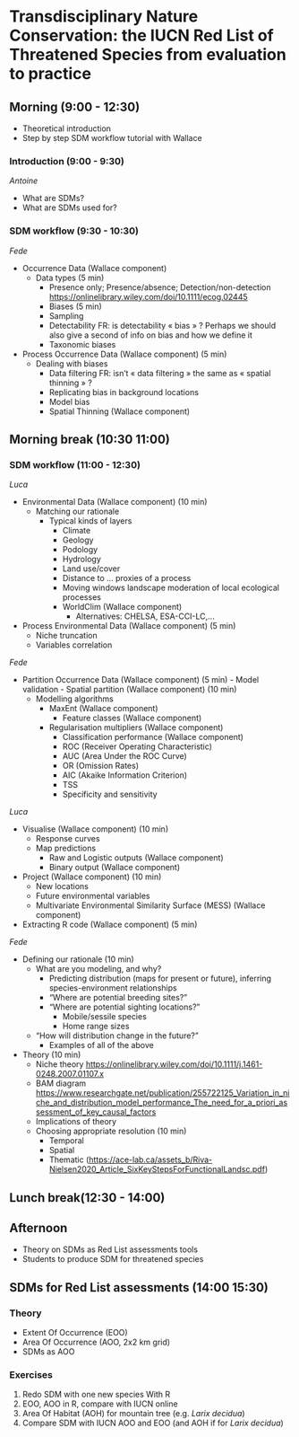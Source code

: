 # Transdisciplinary Nature Conservation: the IUCN Red List of Threatened Species from evaluation to practice

## Morning (9:00 - 12:30)
- Theoretical introduction
- Step by step SDM workflow tutorial with Wallace


### Introduction (9:00 - 9:30)
*Antoine*
- What are SDMs?
- What are SDMs used for?


### SDM workflow (9:30 - 10:30)
*Fede*
- Occurrence Data (Wallace component)
	- Data types (5 min)
		- Presence only; Presence/absence; Detection/non-detection https://onlinelibrary.wiley.com/doi/10.1111/ecog.02445
		- Biases (5 min)
		- Sampling
		- Detectability FR: is detectability « bias » ? Perhaps we should also give a second of info on bias and how we define it
		- Taxonomic biases
- Process Occurrence Data (Wallace component) (5 min)
	- Dealing with biases
		- Data filtering FR: isn’t « data filtering » the same as « spatial thinning » ?
		- Replicating bias in background locations
		- Model bias
		- Spatial Thinning (Wallace component)


## Morning break (10:30 11:00)

 
### SDM workflow (11:00 - 12:30)
*Luca*
- Environmental Data (Wallace component) (10 min)
	- Matching our rationale
		- Typical kinds of layers
			- Climate
			- Geology
			- Podology
			- Hydrology
			- Land use/cover
			- Distance to … proxies of a process
			- Moving windows landscape moderation of local ecological processes
			- WorldClim (Wallace component)
				- Alternatives: CHELSA, ESA-CCI-LC,...
- Process Environmental Data (Wallace component) (5 min)
	- Niche truncation
	- Variables correlation

*Fede*
- Partition Occurrence Data (Wallace component) (5 min)
        - Model validation
        - Spatial partition (Wallace component) (10 min)
    - Modelling algorithms
	    - MaxEnt (Wallace component)
		    - Feature classes (Wallace component)
        - Regularisation multipliers (Wallace component)
		    - Classification performance (Wallace component)
          - ROC (Receiver Operating Characteristic)
          - AUC (Area Under the ROC Curve)
          - OR (Omission Rates)
          - AIC (Akaike Information Criterion)
          - TSS
          - Specificity and sensitivity

*Luca*
- Visualise (Wallace component) (10 min)
    - Response curves
    - Map predictions
        - Raw and Logistic outputs (Wallace component)
        - Binary output (Wallace component)
- Project (Wallace component) (10 min)
    - New locations
    - Future environmental variables
    - Multivariate Environmental Similarity Surface (MESS) (Wallace component)
- Extracting R code (Wallace component) (5 min)

*Fede*
- Defining our rationale (10 min)
    - What are you modeling, and why?
        - Predicting distribution (maps for present or future), inferring species-environment relationships
        - “Where are potential breeding sites?”
        - “Where are potential sighting locations?”
            - Mobile/sessile species
            - Home range sizes
    - “How will distribution change in the future?”
        - Examples of all of the above 
- Theory (10 min)
    - Niche theory https://onlinelibrary.wiley.com/doi/10.1111/j.1461-0248.2007.01107.x 
    - BAM diagram https://www.researchgate.net/publication/255722125_Variation_in_niche_and_distribution_model_performance_The_need_for_a_priori_assessment_of_key_causal_factors 
    - Implications of theory
    - Choosing appropriate resolution (10 min)
        - Temporal
        - Spatial
        - Thematic (https://ace-lab.ca/assets_b/Riva-Nielsen2020_Article_SixKeyStepsForFunctionalLandsc.pdf)

## Lunch break(12:30 - 14:00)

## Afternoon
- Theory on SDMs as Red List assessments tools
- Students to produce SDM for threatened species


## SDMs for Red List assessments (14:00 15:30)

### Theory
- Extent Of Occurrence (EOO)
- Area Of Occurrence (AOO, 2x2 km grid)
- SDMs as AOO

### Exercises
1. Redo SDM with one new species With R
2. EOO, AOO in R, compare with IUCN online
4. Area Of Habitat (AOH) for mountain tree (e.g. *Larix decidua*)
5. Compare SDM with IUCN AOO and EOO (and AOH if for *Larix decidua*)
